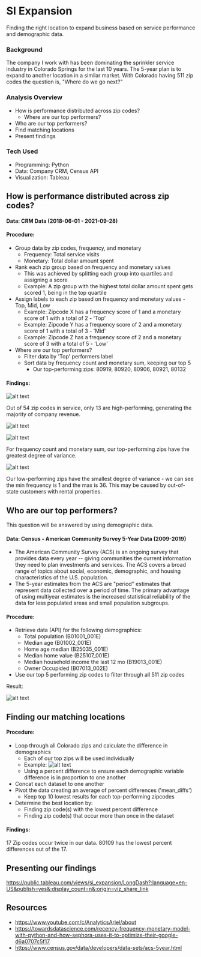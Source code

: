 # SI Expansion 

Finding the right location to expand business based on service performance and demographic data.

### Background

The company I work with has been dominating the sprinkler service industry in Colorado Springs for the last 10 years. The 5-year plan is to expand to another location in a similar market. With Colorado having 511 zip codes the question is, "Where do we go next?" 

### Analysis Overview
- How is performance distributed across zip codes?
  - Where are our top performers?
- Who are our top performers?
- Find matching locations
- Present findings

### Tech Used
- Programming: Python
- Data: Company CRM, Census API
- Visualization: Tableau

## How is performance distributed across zip codes?
#### **Data:** CRM Data (2018-06-01 - 2021-09-28)
#### **Procedure:**
- Group data by zip codes, frequency, and monetary
  - Frequency: Total service visits
  - Monetary: Total dollar amount spent
- Rank each zip group based on frequency and monetary values
  - This was achieved by splitting each group into quartiles and assigning a score
  - Example: A zip group with the highest total dollar amount spent gets scored 1, being in the top quartile
- Assign labels to each zip based on frequency and monetary values - Top, Mid, Low
  - Example: Zipcode X has a frequency score of 1 and a monetary score of 1 with a total of 2 - 'Top'
  - Example: Zipcode Y has a frequency score of 2 and a monetary score of 1 with a total of 3 - 'Mid'
  - Example: Zipcode Z has a frequency score of 2 and a monetary score of 3 with a total of 5 - 'Low'
- Where are our top performers?
  - Filter data by 'Top' performers label
  - Sort data by frequency count and monetary sum, keeping our top 5
    - Our top-performing zips: 80919, 80920, 80906, 80921, 80132

#### **Findings:**

![alt text](/images/bar_groups.jpg)

Out of 54 zip codes in service, only 13 are high-performing, generating the majority of company revenue. 

![alt text](/images/hist_freq.jpg)

![alt text](/images/hist_mon.jpg)

For frequency count and monetary sum, our top-performing zips have the greatest degree of variance. 

![alt text](/images/group_stats.jpg)

Our low-performing zips have the smallest degree of variance - we can see the min frequency is 1 and the max is 36. This may be caused by out-of-state customers with rental properties. 

## Who are our top performers?
This question will be answered by using demographic  data.
#### **Data:** Census - American Community Survey 5-Year Data (2009-2019)
- The American Community Survey (ACS) is an ongoing survey that provides data every year -- giving communities the current information they need to plan investments and services. The ACS covers a broad range of topics about social, economic, demographic, and housing characteristics of the U.S. population.
- The 5-year estimates from the ACS are "period" estimates that represent data collected over a period of time. The primary advantage of using multiyear estimates is the increased statistical reliability of the data for less populated areas and small population subgroups.

#### **Procedure:**
- Retrieve data (API) for the following demographics:
  - Total population (B01001_001E) 
  - Median age (B01002_001E)
  - Home age median (B25035_001E) 
  - Median home value (B25107_001E)
  - Median household income the last 12 mo (B19013_001E)
  - Owner Occupided (B07013_002E)
- Use our top 5 performing zip codes to filter through all 511 zip codes 

Result:

![alt text](/images/top_zip_demo_chart.jpg)

## Finding our matching locations

#### **Procedure:**
- Loop through all Colorado zips and calculate the difference in demographics
  - Each of our top zips will be used individually
  - Example:
![alt text](/images/zip_diff_chart.jpg)
  - Using a percent difference  to ensure each demographic variable difference is in proportion to one another
- Concat each dataset to one another
- Pivot the data creating an average of percent differences ('mean_diffs')
  - Keep top 10 lowest results for each top-performing zipcodes
- Determine the best location by:
  - Finding zip code(s) with the lowest percent difference
  - Finding zip code(s) that occur more than once in the dataset

#### **Findings:**
17 Zip codes occur twice in our data.
80109 has the lowest percent differences out of the 17.

## Presenting our findings

https://public.tableau.com/views/si_expansion/LongDash?:language=en-US&publish=yes&:display_count=n&:origin=viz_share_link

## Resources
- https://www.youtube.com/c/AnalyticsAriel/about
- https://towardsdatascience.com/recency-frequency-monetary-model-with-python-and-how-sephora-uses-it-to-optimize-their-google-d6a0707c5f17
- https://www.census.gov/data/developers/data-sets/acs-5year.html
